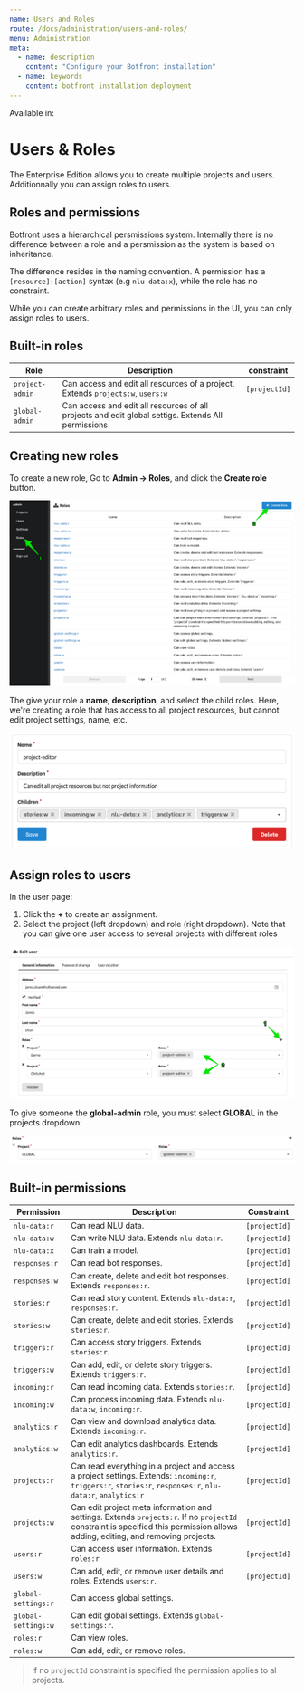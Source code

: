 ```yaml
---
name: Users and Roles
route: /docs/administration/users-and-roles/
menu: Administration
meta:
  - name: description
    content: "Configure your Botfront installation"
  - name: keywords
    content: botfront installation deployment
---
```


Available in: <Premium plan="Botfront Enterprise" />

# Users & Roles

The Enterprise Edition allows you to create multiple projects and users.
Additionnally you can assign roles to users.

## Roles and permissions

Botfront uses a hierarchical persmissions system. Internally there is no difference between a role and a persmission as the system is based on inheritance.

The difference resides in the naming convention. A permission has a `[resource]:[action]` syntax (e.g `nlu-data:x`), while the role has no constraint.

While you can create arbitrary roles and permissions in the UI, you can only assign roles to users.





## Built-in roles

| Role            | Description                                                                                             | constraint    |
|-----------------|---------------------------------------------------------------------------------------------------------|---------------|
| `project-admin` | Can access and edit all resources of a project. Extends `projects:w`, `users:w`                          | `[projectId]` |
| `global-admin`  | Can access and edit all resources of all projects and edit global settigs. Extends All permissions      |               |


## Creating new roles

To create a new role, Go to **Admin -> Roles**, and click the **Create role** button.

![](../../images/users-roles/roles1.png)

The give your role a **name**, **description**, and select the child roles.
Here, we're creating a role that has access to all project resources, but cannot edit project settings, name, etc.

![](../../images/users-roles/roles2.png)

## Assign roles to users

In the user page:
1. Click the **+** to create an assignment.
2. Select the project (left dropdown) and role (right dropdown). Note that you can give one user access to several projects with different roles

![](../../images/users-roles/roles3.png)

To give someone the **global-admin** role, you must select **GLOBAL** in the projects dropdown:

![](../../images/users-roles/roles4.png)


## Built-in permissions

| Permission          | Description                                                                                                                                                                           | Constraint    |
|---------------------|---------------------------------------------------------------------------------------------------------------------------------------------------------------------------------------|---------------|
| `nlu-data:r`        | Can read NLU data.                                                                                                                                                                    | `[projectId]` |
| `nlu-data:w`        | Can write NLU data. Extends `nlu-data:r`.                                                                                                                                             | `[projectId]` |
| `nlu-data:x`        | Can train a model.                                                                                                                                                                    | `[projectId]` |
| `responses:r`       | Can read bot responses.                                                                                                                                                               | `[projectId]` |
| `responses:w`       | Can create, delete and edit bot responses. Extends `responses:r`.                                                                                                                     | `[projectId]` |
| `stories:r`         | Can read story content. Extends `nlu-data:r`, `responses:r`.                                                                                                                          | `[projectId]` |
| `stories:w`         | Can create, delete and edit stories. Extends `stories:r`.                                                                                                                             | `[projectId]` |
| `triggers:r`        | Can access story triggers. Extends `stories:r`.                                                                                                                                       | `[projectId]` |
| `triggers:w`        | Can add, edit, or delete story triggers. Extends `triggers:r`.                                                                                                                        | `[projectId]` |
| `incoming:r`        | Can read incoming data. Extends `stories:r`.                                                                                                                                          | `[projectId]` |
| `incoming:w`        | Can process incoming data. Extends `nlu-data:w`, `incoming:r`.                                                                                                           | `[projectId]` |
| `analytics:r`        | Can view and download analytics data. Extends `incoming:r`.                                                                                                                           | `[projectId]` |
| `analytics:w`        | Can edit analytics dashboards. Extends `analytics:r`.                                                                                                                           | `[projectId]` |
| `projects:r`        | Can read everything in a project and access a project settings.  Extends: `incoming:r`, `triggers:r`, `stories:r`, `responses:r`, `nlu-data:r`, `analytics:r`                         | `[projectId]` |
| `projects:w`        | Can edit project meta information and settings. Extends `projects:r`. If no `projectId` constraint is specified this permission allows adding, editing, and removing projects.        | `[projectId]` |
| `users:r`           | Can access user information. Extends `roles:r`                                                                                                                                        | `[projectId]` |
| `users:w`           | Can add, edit, or remove user details and roles. Extends `users:r`.                                                                                                                   | `[projectId]` |
| `global-settings:r` | Can access global settings.                                                                                                                                                           |               |
| `global-settings:w` | Can edit global settings. Extends `global-settings:r`.                                                                                                                                |               |
| `roles:r`           | Can view roles.                                                                                                                                                                       |               |
| `roles:w`           | Can add, edit, or remove roles.                                                                                                                                                       |               |


> If no `projectId` constraint is specified the permission applies to al projects.
